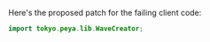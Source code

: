 Here's the proposed patch for the failing client code:
```java
import tokyo.peya.lib.WaveCreator;
```